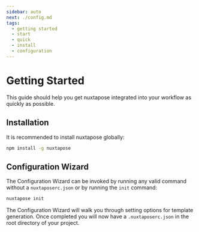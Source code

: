 ```yaml
---
sidebar: auto
next: ./config.md
tags: 
  - getting started
  - start
  - quick
  - install
  - configuration
---
```

# Getting Started

This guide should help you get nuxtapose integrated into your workflow as quickly as possible.

## Installation

It is recommended to install nuxtapose globally:

```bash
npm install -g nuxtapose
```

## Configuration Wizard

The Configuration Wizard can be invoked by running any valid command without a `nuxtaposerc.json` or by running the `init` command:

```bash
nuxtapose init
```

The Configuration Wizard will walk you through setting options for template generation. Once completed you will now have a `.nuxtaposerc.json` in the root directory of your project.